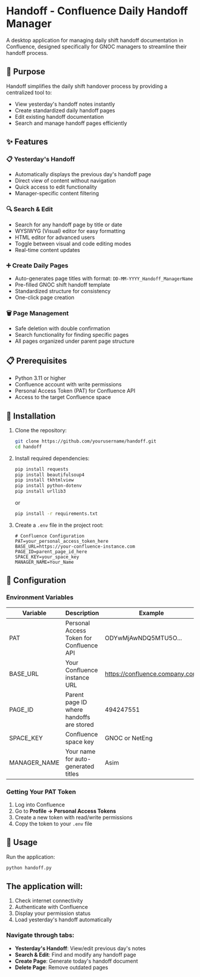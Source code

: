 # Handoff - Confluence Daily Handoff Manager

A desktop application for managing daily shift handoff documentation in Confluence, designed specifically for GNOC managers to streamline their handoff process.

## 🎯 Purpose

Handoff simplifies the daily shift handover process by providing a centralized tool to:
- View yesterday's handoff notes instantly
- Create standardized daily handoff pages
- Edit existing handoff documentation
- Search and manage handoff pages efficiently

## ✨ Features

### 📋 Yesterday's Handoff
- Automatically displays the previous day's handoff page
- Direct view of content without navigation
- Quick access to edit functionality
- Manager-specific content filtering

### 🔍 Search & Edit
- Search for any handoff page by title or date
- WYSIWYG (Visual) editor for easy formatting
- HTML editor for advanced users
- Toggle between visual and code editing modes
- Real-time content updates

### ➕ Create Daily Pages
- Auto-generates page titles with format: `DD-MM-YYYY_Handoff_ManagerName`
- Pre-filled GNOC shift handoff template
- Standardized structure for consistency
- One-click page creation

### 🗑️ Page Management
- Safe deletion with double confirmation
- Search functionality for finding specific pages
- All pages organized under parent page structure

## 📋 Prerequisites

- Python 3.11 or higher
- Confluence account with write permissions
- Personal Access Token (PAT) for Confluence API
- Access to the target Confluence space

## 🚀 Installation

1. Clone the repository:
    ```bash
    git clone https://github.com/yourusername/handoff.git
    cd handoff
    ```

2. Install required dependencies:
    ```bash
    pip install requests
    pip install beautifulsoup4
    pip install tkhtmlview
    pip install python-dotenv
    pip install urllib3
    ```

    or

    ```bash
    pip install -r requirements.txt
    ```

3. Create a `.env` file in the project root:
    ```env
    # Confluence Configuration
    PAT=your_personal_access_token_here
    BASE_URL=https://your-confluence-instance.com
    PAGE_ID=parent_page_id_here
    SPACE_KEY=your_space_key
    MANAGER_NAME=Your_Name
    ```

## 🔧 Configuration

### Environment Variables

| Variable     | Description                                         | Example                              |
|--------------|-----------------------------------------------------|--------------------------------------|
| PAT          | Personal Access Token for Confluence API            | ODYwMjAwNDQ5MTU5O...                  |
| BASE_URL     | Your Confluence instance URL                        | https://confluence.company.com       |
| PAGE_ID      | Parent page ID where handoffs are stored            | 494247551                            |
| SPACE_KEY    | Confluence space key                                | GNOC or NetEng                       |
| MANAGER_NAME | Your name for auto-generated titles                 | Asim                                 |

### Getting Your PAT Token
1. Log into Confluence
2. Go to **Profile → Personal Access Tokens**
3. Create a new token with read/write permissions
4. Copy the token to your `.env` file

## 📝 Usage

Run the application:
```bash
python handoff.py
```

## The application will:

1. Check internet connectivity  
2. Authenticate with Confluence  
3. Display your permission status  
4. Load yesterday's handoff automatically  

### Navigate through tabs:
- **Yesterday's Handoff**: View/edit previous day's notes  
- **Search & Edit**: Find and modify any handoff page  
- **Create Page**: Generate today's handoff document  
- **Delete Page**: Remove outdated pages  
